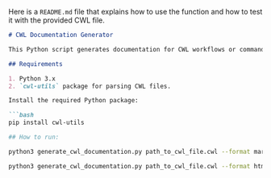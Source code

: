 Here is a `README.md` file that explains how to use the function and how to test it with the provided CWL file.

```markdown
# CWL Documentation Generator

This Python script generates documentation for CWL workflows or command-line tools in either Markdown or HTML format. It extracts metadata such as inputs, outputs, authors, and more from the CWL file and produces structured documentation.

## Requirements

1. Python 3.x
2. `cwl-utils` package for parsing CWL files.

Install the required Python package:

```bash
pip install cwl-utils

## How to run:

python3 generate_cwl_documentation.py path_to_cwl_file.cwl --format markdown

python3 generate_cwl_documentation.py path_to_cwl_file.cwl --format html --output_dir output/

